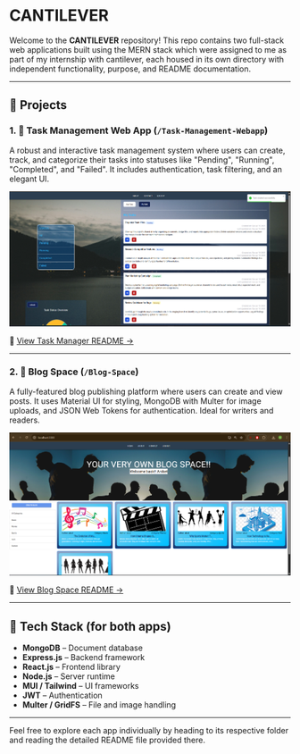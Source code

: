 # CANTILEVER

Welcome to the **CANTILEVER** repository! This repo contains two full-stack web applications built using the MERN stack which were assigned to me as part of my internship with cantilever, each housed in its own directory with independent functionality, purpose, and README documentation.

---

## 📁 Projects

### 1. 🧩 Task Management Web App (`/Task-Management-Webapp`)

A robust and interactive task management system where users can create, track, and categorize their tasks into statuses like "Pending", "Running", "Completed", and "Failed". It includes authentication, task filtering, and an elegant UI.

<img src="https://github.com/gh4aniket/CANTILEVER/blob/main/Task-Management-Webapp/sample-image/Screenshot%202025-07-15%20093944.png?raw=true" alt="Task Management App Preview" width="600"/>

📄 [View Task Manager README →](https://github.com/gh4aniket/CANTILEVER/blob/main/Task-Management-Webapp/Readme.md)

---

### 2. 📝 Blog Space (`/Blog-Space`)

A fully-featured blog publishing platform where users can create and view posts. It uses Material UI for styling, MongoDB with Multer for image uploads, and JSON Web Tokens for authentication. Ideal for writers and readers.

<img src="https://github.com/gh4aniket/CANTILEVER/blob/main/Blog%20website/sample-image/Screenshot%202025-07-15%20082559.png?raw=true" alt="Blog App Preview" width="600"/>

📄 [View Blog Space README →](https://github.com/gh4aniket/CANTILEVER/blob/main/Blog%20website/README.md)

---

## 📌 Tech Stack (for both apps)

- **MongoDB** – Document database
- **Express.js** – Backend framework
- **React.js** – Frontend library
- **Node.js** – Server runtime
- **MUI / Tailwind** – UI frameworks
- **JWT** – Authentication
- **Multer / GridFS** – File and image handling

---

Feel free to explore each app individually by heading to its respective folder and reading the detailed README file provided there.
